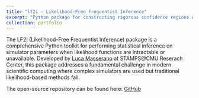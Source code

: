 ```yaml
---
title: "lf2i - Likelihood-Free Frequentist Inference"
excerpt: "Python package for constructing rigorous confidence regions with guaranteed coverage in simulation-based inference<br/><img src='/images/code_screenshot.png'>"
collection: portfolio
---
```


The LF2I (Likelihood-Free Frequentist Inference) package is a comprehensive Python toolkit for performing statistical inference on simulator parameters when likelihood functions are intractable or unavailable. Developed by [Luca Masserano](https://github.com/lucamasserano) at STAMPS@CMU Reserach Center, this package addresses a fundamental challenge in modern scientific computing where complex simulators are used but traditional likelihood-based methods fail.

The open-source repository can be found here: [GitHub](https://github.com/lee-group-cmu/lf2i)
